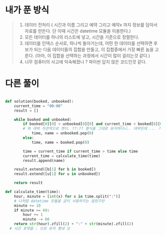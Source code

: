 # 내가 푼 방식
>  1. 데이터 전처리 ( 시간과 이름 그리고 예약 그리고 예약x 까지 정보를 담아서 자료를 만든다. 단 이때 시간은 datetime 모듈을 이용한다.)
>  2. 모든 데이터를 하나의 리스트에 넣고, 시간을 기준으로 정렬한다. 
>  3. 데이터를 인덱스 순서로, 하나씩 돌아가는데, 어떤 한 데이터를 선택하면 후보가 되는 다음 데이터들의 집합을 만들고, 이 집합중에서 가장 빠른 놈을 고른다. (아마, 
> 이 집합을 선택하는 과정에서 시간이 많이 걸리는것 같다.)
>  4. 너무 컴퓨터의 사고에 익숙해졌나 ? 파이썬 답지 않은 코드인것 같다. 

# 다른 풀이 

```python

def solution(booked, unbooked):
    current_time = "00:00"
    result = []

    while booked and unbooked:
        if booked[0][0] > unbooked[0][0] and current_time < booked[0][0]:
        # 와 대박 직관적으로 짯다. ??:?? 형식을 그대로 유지하다니.. 대박인데 ... 거의 자연어 수준이네.....
            time, name = unbooked.pop(0)
        else:
            time, name = booked.pop(0)

        time = current_time if current_time > time else time 
        current_time = calculate_time(time)
        result.append(name)

    result.extend([b[1] for b in booked])
    result.extend([u[1] for u in unbooked])

    return result

def calculate_time(time):
    hour, minute = [int(x) for x in time.split(":")]
    # 나처럼 datetime 모듈을 굳이 사용하지는 않았구만 
    minute += 10
    if minute >= 60:
        hour += 1
        minute -= 60
    return str(hour).zfill(2) + ":" + str(minute).zfill(2)
  # 시간 포맷을 : 으로 유지 했네 오 
```
